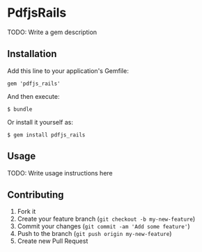 # PdfjsRails

TODO: Write a gem description

## Installation

Add this line to your application's Gemfile:

    gem 'pdfjs_rails'

And then execute:

    $ bundle

Or install it yourself as:

    $ gem install pdfjs_rails

## Usage

TODO: Write usage instructions here

## Contributing

1. Fork it
2. Create your feature branch (`git checkout -b my-new-feature`)
3. Commit your changes (`git commit -am 'Add some feature'`)
4. Push to the branch (`git push origin my-new-feature`)
5. Create new Pull Request
